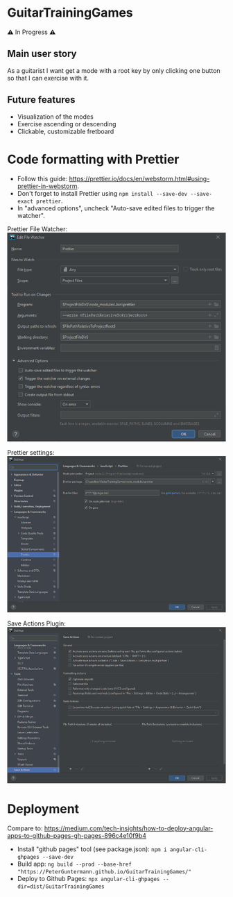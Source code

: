 # GuitarTrainingGames

⚠ In Progress ⚠

## Main user story

As a guitarist I want get a mode with a root key by only clicking one button so that I can exercise with it.

## Future features

-   Visualization of the modes
-   Exercise ascending or descending
-   Clickable, customizable fretboard

# Code formatting with Prettier

-   Follow this guide: https://prettier.io/docs/en/webstorm.html#using-prettier-in-webstorm.
-   Don't forget to install Prettier using `npm install --save-dev --save-exact prettier`.
-   In "advanced options", uncheck "Auto-save edited files to trigger the watcher".

Prettier File Watcher:
![Prettier File watcher setting](doc/filewatcher-setting.png)

Prettier settings:
![Prettier Settings](doc/prettier-settings.png)

Save Actions Plugin:
![Save Actions Settings](doc/save-actions-settings.png)

# Deployment

Compare to: https://medium.com/tech-insights/how-to-deploy-angular-apps-to-github-pages-gh-pages-896c4e10f9b4

-   Install "github pages" tool (see package.json): `npm i angular-cli-ghpages --save-dev`
-   Build app: `ng build --prod --base-href "https://PeterGuntermann.github.io/GuitarTrainingGames/"`
-   Deploy to Github Pages: `npx angular-cli-ghpages --dir=dist/GuitarTrainingGames`

